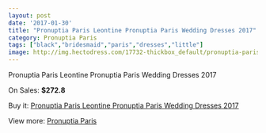 ```yaml
---
layout: post
date: '2017-01-30'
title: "Pronuptia Paris Leontine Pronuptia Paris Wedding Dresses 2017"
category: Pronuptia Paris
tags: ["black","bridesmaid","paris","dresses","little"]
image: http://img.hectodress.com/17732-thickbox_default/pronuptia-paris-leontine-pronuptia-paris-wedding-dresses-2013.jpg
---
```

Pronuptia Paris Leontine Pronuptia Paris Wedding Dresses 2017

On Sales: **$272.8**
<a href="https://www.hectodress.com/pronuptia-paris/8310-pronuptia-paris-leontine-pronuptia-paris-wedding-dresses-2013.html"><amp-img layout="responsive" width="600" height="600" src="//img.hectodress.com/17732-thickbox_default/pronuptia-paris-leontine-pronuptia-paris-wedding-dresses-2013.jpg" alt="Pronuptia Paris Leontine Pronuptia Paris Wedding Dresses 2017 0" /></a>

Buy it: [Pronuptia Paris Leontine Pronuptia Paris Wedding Dresses 2017](https://www.hectodress.com/pronuptia-paris/8310-pronuptia-paris-leontine-pronuptia-paris-wedding-dresses-2013.html "Pronuptia Paris Leontine Pronuptia Paris Wedding Dresses 2017")

View more: [Pronuptia Paris](https://www.hectodress.com/140-pronuptia-paris "Pronuptia Paris")